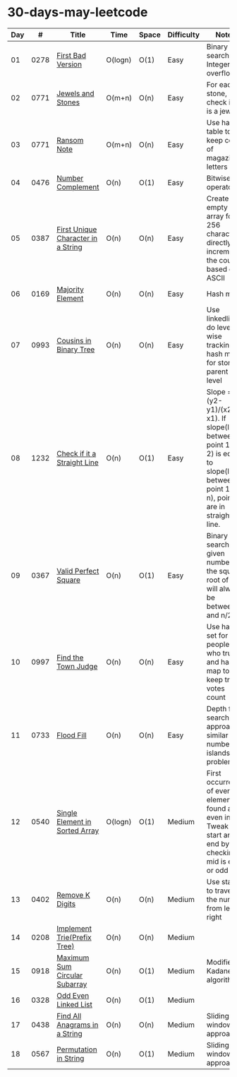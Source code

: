 # 30-days-may-leetcode

|  Day  |  #    | Title               |  Time           |  Space           | Difficulty           | Notes                  | 
|-------|-------|-------------------- | --------------- | -----------------| ---------------   | --------------------------|
| 01 | 0278  |[First Bad Version](https://leetcode.com/problems/first-bad-version/)|O(logn)|O(1) |Easy| Binary search, Integer overflow            |
| 02 | 0771  |[Jewels and Stones](https://leetcode.com/problems/jewels-and-stones/)|O(m+n)  |O(n) |Easy| For each stone, check if it is a jewel.  |
| 03 | 0771  |[Ransom Note](https://leetcode.com/problems/jewels-and-stones/)|O(m+n)  |O(n) |Easy| Use hash table to keep count of magazine letters |
| 04 | 0476  |[Number Complement](https://leetcode.com/problems/number-complement/)|O(n)  |O(1) |Easy| Bitwise operators |
| 05 | 0387  |[First Unique Character in a String](https://leetcode.com/problems/first-unique-character-in-a-string/)|O(n)  |O(n) |Easy| Create an empty array for 256 characters, directly increment the count based on ASCII |
| 06 | 0169  |[Majority Element](https://leetcode.com/problems/majority-element/solution/)|O(n)  |O(n) |Easy| Hash map |
| 07 | 0993  |[Cousins in Binary Tree](https://leetcode.com/problems/cousins-in-binary-tree/)|O(n)  |O(n) |Easy| Use linkedlist to do level-wise tracking, 2 hash maps for storing parent and level|
| 08 | 1232  |[Check if it a Straight Line](https://leetcode.com/problems/check-if-it-is-a-straight-line/)|O(n)  |O(1) |Easy| Slope = (y2-y1)/(x2-x1). If slope(line between point 1 and 2) is equal to slope(line between point 1 and n), points are in straight line. |
| 09 | 0367  |[Valid Perfect Square](https://leetcode.com/problems/valid-perfect-square/)|O(n)  |O(1) |Easy| Binary search, For given number n, the squre root of n will always be between n and n/2 |
| 10 | 0997  |[Find the Town Judge](https://leetcode.com/problems/find-the-town-judge/)|O(n)  |O(n) |Easy| Use hash set for people who trust and hash map to keep trust votes count|
| 11 | 0733  |[Flood Fill](https://leetcode.com/problems/flood-fill/)|O(n)  |O(n) |Easy| Depth first search approach, similar to number of islands problem|
| 12 | 0540  |[Single Element in Sorted Array](https://leetcode.com/problems/single-element-in-a-sorted-array/)|O(logn)  |O(1) |Medium| First occurrence of every element is found at even index. Tweak start and end by checking if mid is even or odd|
| 13 | 0402  |[Remove K Digits](https://leetcode.com/problems/remove-k-digits/)|O(n)  |O(n) |Medium| Use stack to traverse the number from left to right|
| 14 | 0208  |[Implement Trie(Prefix Tree)](https://leetcode.com/problems/implement-trie-prefix-tree/)|O(n)  |O(n) |Medium| |
| 15 | 0918  |[Maximum Sum Circular Subarray](https://leetcode.com/problems/maximum-sum-circular-subarray/)|O(n)  |O(1) |Medium| Modified Kadane's algorithm |
| 16 | 0328  |[Odd Even Linked List](https://leetcode.com/problems/odd-even-linked-list/)|O(n)  |O(1) |Medium||
| 17 | 0438  |[Find All Anagrams in a String](https://leetcode.com/problems/find-all-anagrams-in-a-string/)|O(n)  |O(n) |Medium|Sliding window approach|
| 18 | 0567  |[Permutation in String](https://leetcode.com/problems/permutation-in-string/)|O(n)  |O(1) |Medium|Sliding window approach|

